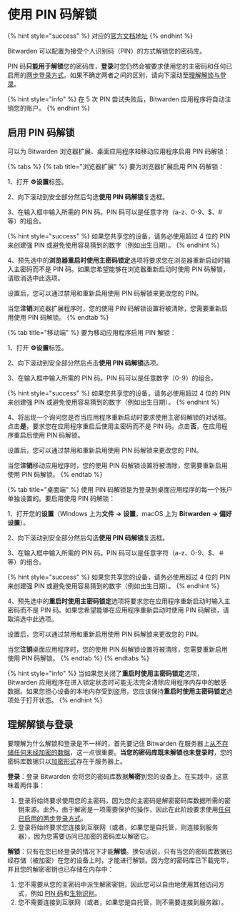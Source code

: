 # 使用 PIN 码解锁

{% hint style="success" %}
对应的[官方文档地址](https://bitwarden.com/help/article/unlock-with-pin/)
{% endhint %}

Bitwarden 可以配置为接受个人识别码（PIN）的方式解锁您的密码库。

PIN 码**只能用于解锁**您的密码库，**登录**时您仍然会被要求使用您的主密码和任何已启用的[两步登录方式](../two-step-login/two-step-login-methods.md)。如果不确定两者之间的区别，请向下滚动至[理解解锁与登录](unlock-with-pin.md#understanding-unlock-vs-log-in)。

{% hint style="info" %}
在 5 次 PIN 尝试失败后，Bitwarden 应用程序将自动注销您的账户。
{% endhint %}

## 启用 PIN 码解锁 <a href="#enable-unlock-with-pin" id="enable-unlock-with-pin"></a>

可以为 Bitwarden 浏览器扩展、桌面应用程序和移动应用程序启用 PIN 码解锁：

{% tabs %}
{% tab title="浏览器扩展" %}
要为浏览器扩展启用 PIN 码解锁：

1、打开 **⚙️设置**标签。

2、向下滚动到安全部分然后勾选**使用 PIN 码解锁**复选框。

3、在输入框中输入所需的 PIN 码。PIN 码可以是任意字符（a-z、0-9、$、# 等）的组合。

{% hint style="success" %}
如果您共享您的设备，请务必使用超过 4 位的 PIN 来创建强 PIN 或避免使用容易猜到的数字（例如出生日期）。
{% endhint %}

4、预先选中的**浏览器重启时使用主密码锁定**选项将要求您在浏览器重新启动时输入主密码而不是 PIN 码。如果您希望能够在浏览器重新启动时使用 PIN 码解锁，请取消选中此选项。

设置后，您可以通过禁用和重新启用使用 PIN 码解锁来更改您的 PIN。

当您**注销**浏览器扩展程序时，您的使用 PIN 码解锁设置将被清除，您需要重新启用使用 PIN 码解锁。
{% endtab %}

{% tab title="移动端" %}
要为移动应用程序启用 PIN 解锁：

1、打开 **⚙️设置**标签。

2、向下滚动到安全部分然后点击**使用 PIN 码解锁**选项。

3、在输入框中输入所需的 PIN 码。PIN 码可以是任意数字（0-9）的组合。

{% hint style="success" %}
如果您共享您的设备，请务必使用超过 4 位的 PIN 来创建强 PIN 或避免使用容易猜到的数字（例如出生日期）。
{% endhint %}

4、将出现一个询问您是否当应用程序重新启动时要求使用主密码解锁的对话框。点击**是**，要求您在应用程序重启后使用主密码而不是 PIN 码。点击**否**，在应用程序重启后使用 PIN 码解锁。

设置后，您可以通过禁用和重新启用使用 PIN 码解锁来更改您的 PIN。

当您**注销**移动应用程序时，您的使用 PIN 码解锁设置将被清除，您需要重新启用使用 PIN 码解锁。
{% endtab %}

{% tab title="桌面端" %}
使用 PIN 码解锁是为登录到桌面应用程序的每一个账户单独设置的。要启用使用 PIN 码解锁：

1、打开您的**设置**（WIndows 上为**文件 → 设置**，macOS 上为 **Bitwarden → 偏好设置**）。

2、向下滚动到安全部分然后勾选**使用 PIN 码解锁**复选框。

3、在输入框中输入所需的 PIN 码。PIN 码可以是任意字符（a-z、0-9、$、＃ 等）的组合。

{% hint style="success" %}
如果您共享您的设备，请务必使用超过 4 位的 PIN 来创建强 PIN 或避免使用容易猜到的数字（例如出生日期）。
{% endhint %}

4、预先选中的**重启时使用主密码锁定**选项将要求您在应用程序重新启动时输入主密码而不是 PIN 码。如果您希望能够在应用程序重新启动时使用 PIN 码解锁，请取消选中此选项。

设置后，您可以通过禁用和重新启用使用 PIN 码解锁来更改您的 PIN。

当您**注销**桌面应用程序时，您的使用 PIN 码解锁设置将被清除，您需要重新启用使用 PIN 码解锁。
{% endtab %}
{% endtabs %}

{% hint style="info" %}
当如果您关闭了**重启时使用主密码锁定**选项，Bitwarden 应用程序在进入锁定状态时可能无法完全清除应用程序内存中的敏感数据。如果您担心设备的本地内存受到盗用，您应该保持**重启时使用主密码锁定**选项处于打开状态。
{% endhint %}

## 理解解锁与登录 <a href="#understanding-unlock-vs-log-in" id="understanding-unlock-vs-log-in"></a>

要理解为什么解锁和登录是不一样的，首先要记住 Bitwarden 在服务器上[从不存储任何未经加密的数据](../security/vault-data.md)，这一点很重要。**当您的密码库既未解锁也未登录时**，您的密码库数据只以[加密形式](../security/encryption.md)存在于服务器上。

**登录**：登录 Bitwarden 会将您的密码库数据**解密**到您的设备上。在实践中，这意味着两件事：

1. 登录将始终要求使用您的主密码，因为您的主密码是解密密码库数据所需的密钥来源。此外，由于解密是一项需要保护的操作，因此在此阶段要求使用[任何已启用的两步登录方式](../two-step-login/two-step-login-methods.md)。
2. 登录将始终要求您连接到互联网（或者，如果您是自托管，则连接到服务器），因为您需要访问已加密的密码库以解密它。

**解锁**：只有在您已经登录的情况下才能**解锁**。换句话说，只有当您的密码库数据已经存储（被加密）在您的设备上时，才能进行解锁。因为您的密码库已下载完毕，并且您的解密密钥也已存储在内存中：

1. 您不需要从您的主密码中派生解密密钥，因此您可以自由地使用其他访问方式，例如 [PIN 码](unlock-with-pin.md)和[生物识别](unlocking-with-biometrics.md)。
2. 您不需要连接到互联网（或者，如果您是自托管，则不需要连接到服务器）。
